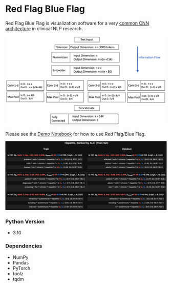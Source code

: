 # Red Flag Blue Flag

Red Flag Blue Flag is visualization software for a very [common CNN architecture](https://arxiv.org/abs/1408.5882) in clinical NLP research.

![architecture](architecture.png)

Please see the [Demo Notebook](Demo_Red_Flag_Blue_Flag.ipynb) for how to use Red Flag/Blue Flag.

![results image](sample_image.png)

### Python Version
* 3.10

### Dependencies
* NumPy
* Pandas
* PyTorch
* toolz
* tqdm
